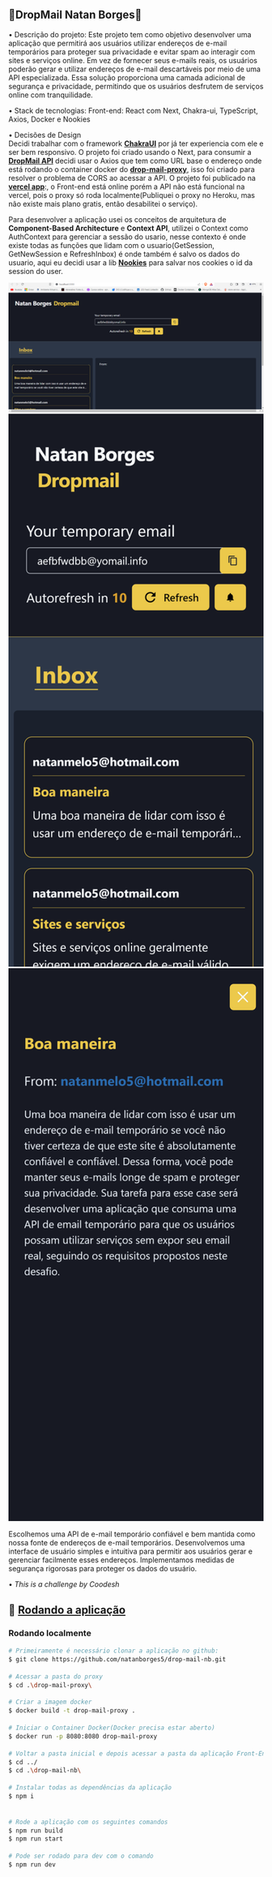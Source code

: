 ## 🧙DropMail Natan Borges🧙

• Descrição do projeto: Este projeto tem como objetivo desenvolver uma aplicação que permitirá aos usuários utilizar endereços de e-mail temporários para proteger sua privacidade e evitar spam ao interagir
com sites e serviços online. Em vez de fornecer seus e-mails reais, os usuários poderão gerar e utilizar endereços de e-mail descartáveis por meio de uma API especializada. Essa solução proporciona uma camada
adicional de segurança e privacidade, permitindo que os usuários desfrutem de serviços online com tranquilidade.

• Stack de tecnologias:
Front-end: React com Next, Chakra-ui, TypeScript, Axios, Docker e Nookies

• Decisões de Design  
  Decidi trabalhar com o framework [**ChakraUI**](https://chakra-ui.com/) por já ter experiencia com ele e ser bem responsivo.
  O projeto foi criado usando o Next, para consumir a [**DropMail API**](https://dropmail.me/api/) decidi usar o Axios que tem como URL base o endereço onde está rodando o container docker do 
  [**drop-mail-proxy**](https://github.com/natanborges5/drop-mail-nb/tree/master/drop-mail-proxy), isso foi criado para resolver o problema de CORS ao acessar a API. O projeto foi publicado na [**vercel app**](https://drop-mail-nb.vercel.app/):,
  o Front-end está online porém a API não está funcional na vercel, pois o proxy só roda localmente(Publiquei o proxy no Heroku, mas não existe mais plano gratis, então desabilitei o serviço).

  Para desenvolver a aplicação usei os conceitos de arquitetura de **Component-Based Architecture** e **Context API**, utilizei o Context como AuthContext para gerenciar a sessão do usario, nesse contexto é onde existe todas as funções que lidam com
  o usuario(GetSession, GetNewSession e RefreshInbox) é onde também é salvo os dados do usuario, aqui eu decidi usar a lib [**Nookies**](https://www.npmjs.com/package/nookies/) para salvar nos cookies o id da session do user.
  
  <img width="663" alt="image" src="https://github.com/natanborges5/Images/blob/91b7fa3caab62c107874be057c083f190990fdbc/dropMailHome.png">
  <img width="663" alt="image" src="https://github.com/natanborges5/Images/blob/91b7fa3caab62c107874be057c083f190990fdbc/homeMobile.png">
  <img width="663" alt="image" src="https://github.com/natanborges5/Images/blob/91b7fa3caab62c107874be057c083f190990fdbc/mailMobile.png">
  
  Escolhemos uma API de e-mail temporário confiável e bem mantida como nossa fonte de endereços de e-mail temporários.
  Desenvolvemos uma interface de usuário simples e intuitiva para permitir aos usuários gerar e gerenciar facilmente esses endereços.
  Implementamos medidas de segurança rigorosas para proteger os dados do usuário.
  
• *This is a challenge by Coodesh*
## 🎲 [Rodando a aplicação](#rodando-o-app)

### Rodando localmente

```bash
# Primeiramente é necessário clonar a aplicação no github:
$ git clone https://github.com/natanborges5/drop-mail-nb.git

# Acessar a pasta do proxy
$ cd .\drop-mail-proxy\

# Criar a imagem docker
$ docker build -t drop-mail-proxy .

# Iniciar o Container Docker(Docker precisa estar aberto)
$ docker run -p 8080:8080 drop-mail-proxy

# Voltar a pasta inicial e depois acessar a pasta da aplicação Front-End
$ cd ../
$ cd .\drop-mail-nb\

# Instalar todas as dependências da aplicação
$ npm i


# Rode a aplicação com os seguintes comandos
$ npm run build
$ npm run start

# Pode ser rodado para dev com o comando
$ npm run dev
```
